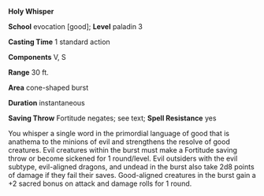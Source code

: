  **Holy Whisper**

**School** evocation [good]; **Level** paladin 3

**Casting Time** 1 standard action

**Components** V, S

**Range** 30 ft.

**Area** cone-shaped burst

**Duration** instantaneous

**Saving Throw** Fortitude negates; see text; **Spell Resistance** yes

You whisper a single word in the primordial language of good that is anathema to the minions of evil and strengthens the resolve of good creatures. Evil creatures within the burst must make a Fortitude saving throw or become sickened for 1 round/level. Evil outsiders with the evil subtype, evil-aligned dragons, and undead in the burst also take 2d8 points of damage if they fail their saves. Good-aligned creatures in the burst gain a +2 sacred bonus on attack and damage rolls for 1 round.

